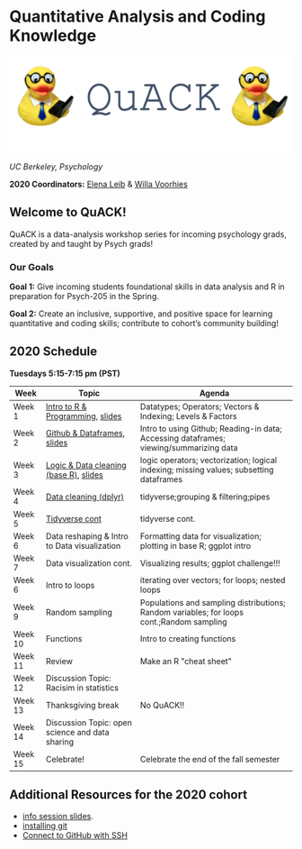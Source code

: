 
# Quantitative Analysis and Coding Knowledge 

![](img/logo.png)

 *UC Berkeley, Psychology*
 

**2020 Coordinators:** [Elena Leib](https://bungelab.berkeley.edu/graduate-students/) & [Willa Voorhies](https://cnl.berkeley.edu/people/willa-voorhies/)


## Welcome to QuACK! 
QuACK is a data-analysis workshop series for incoming psychology grads, created by and taught by Psych grads!


### Our Goals
  **Goal 1:** Give incoming students foundational skills in data analysis and R in preparation for Psych-205 in the Spring.
  
  
  **Goal 2:** Create an inclusive, supportive, and positive space for learning quantitative and coding skills; contribute to cohort’s community building!
   




  
## 2020 Schedule
**Tuesdays 5:15-7:15 pm (PST)**

|  Week | Topic | Agenda | 
| ------|-------|------- |
| Week 1| [Intro to R & Programming](https://github.com/UCB-Psychology-QuACK/introR_week1), <a href="img/QuACK_Week1_Intro.pdf">slides</a> |Datatypes; Operators; Vectors & Indexing; Levels & Factors|
| Week 2| [Github & Dataframes](https://github.com/UCB-Psychology-QuACK/dataframes-week2), <a href="img/QuACK_Week2_github_post.pdf">slides</a> |Intro to using Github; Reading-in data; Accessing dataframes; viewing/summarizing data|
| Week 3| [Logic & Data cleaning (base R)](https://github.com/UCB-Psychology-QuACK/datacleaning_baseR_week3), <a href="img/QuACK_Week3_logic_dataCleaning.pdf">slides</a>|logic operators; vectorization; logical indexing; missing values; subsetting dataframes|
| Week 4| [Data cleaning (dplyr)](https://github.com/UCB-Psychology-QuACK/datacleaning_tidyverse_week4) |tidyverse;grouping & filtering;pipes|
| Week 5| [Tidyverse cont](https://github.com/UCB-Psychology-QuACK/tidyverse_part2_week5) |tidyverse cont. |
  | Week 6| Data reshaping & Intro to Data visualization |Formatting data for visualization; plotting in base R; ggplot intro|
  | Week 7| Data visualization cont.  |Visualizing results; ggplot challenge!!!|
| Week 6| Intro to loops |iterating over vectors; for loops; nested loops|
 | Week 9| Random sampling |Populations and sampling distributions; Random variables; for loops cont.;Random sampling|
  | Week 10| Functions |Intro to creating functions |
 | Week 11| Review  | Make an R "cheat sheet"|
 | Week 12| Discussion Topic: Racisim in statistics| |
 | Week 13| Thanksgiving break| No QuACK!! |
 | Week 14| Discussion Topic: open science and data sharing||
 | Week 15| Celebrate!|Celebrate the end of the fall semester |
 
 
 

## Additional Resources for the 2020 cohort
 * <a href="img/QuACK_info_session.pdf">info session slides</a>.
 * [installing git](https://git-scm.com/book/en/v2/Getting-Started-Installing-Git)
 * [Connect to GitHub with SSH](https://kbroman.org/github_tutorial/pages/first_time.html)
 
 
